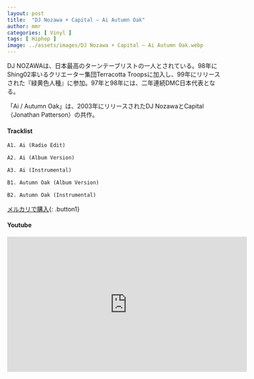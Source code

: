 ```yaml
---
layout: post
title:  "DJ Nozawa + Capital – Ai Autumn Oak"
author: mmr
categories: [ Vinyl ]
tags: [ Hiphop ]
image: ../assets/images/DJ Nozawa + Capital – Ai Autumn Oak.webp
---
```


DJ NOZAWAは、日本最高のターンテーブリストの一人とされている。98年にShing02率いるクリエーター集団Terracotta Troopsに加入し、99年にリリースされた『緑黄色人種』に参加。97年と98年には、二年連続DMC日本代表となる。

「Ai / Autumn Oak」は、2003年にリリースされたDJ NozawaとCapital（Jonathan Patterson）の共作。

#### Tracklist
```md
A1. Ai (Radio Edit)

A2. Ai (Album Version)

A3. Ai (Instrumental)

B1. Autumn Oak (Album Version)

B2. Autumn Oak (Instrumental)
```

[メルカリで購入](https://jp.mercari.com/item/m46537782118?afid=6142608987){: .button1}

#### Youtube
<iframe width="560" height="315" src="https://www.youtube.com/embed/z_SjRTOSdxE?si=W1lzg0sd_RI7pPJN" title="YouTube video player" frameborder="0" allow="accelerometer; autoplay; clipboard-write; encrypted-media; gyroscope; picture-in-picture; web-share" referrerpolicy="strict-origin-when-cross-origin" allowfullscreen></iframe>